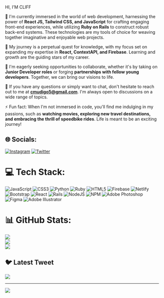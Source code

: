 HI, I'M CLIFF

🔭 I'm currently immersed in the world of web development, harnessing the power of <b>React JS, Tailwind CSS, and JavaScript</b> for crafting engaging front-end experiences, while utilizing <b>Ruby on Rails</b> to construct robust back-end systems. These technologies are my tools of choice for weaving together imaginative and enjoyable web projects.

🌱 My journey is a perpetual quest for knowledge, with my focus set on expanding my expertise in <b>React, ContextAPI, and Firebase</b>. Learning and growth are the guiding stars of my career.

👯 I'm eagerly seeking opportunities to collaborate, whether it's by taking on <b>Junior Developer roles</b> or forging <b>partnerships with fellow young developers</b>. Together, we can bring our visions to life.

💬 If you have any questions or simply want to chat, don't hesitate to reach out to me at <b>cmudigo5@gmail.com</b>. I'm always open to discussions on a wide range of topics.

⚡ Fun fact: When I'm not immersed in code, you'll find me indulging in my passions, such as <b>watching movies, exploring new travel destinations, and embracing the thrill of speedbike rides</b>. Life is meant to be an exciting journey!



## 🌐 Socials:
[![Instagram](https://img.shields.io/badge/Instagram-%23E4405F.svg?logo=Instagram&logoColor=white)](https://instagram.com/https://www.instagram.com/) [![Twitter](https://img.shields.io/badge/Twitter-%231DA1F2.svg?logo=Twitter&logoColor=white)](https://twitter.com/https://twitter.com/home?lang=en) 

# 💻 Tech Stack:
![JavaScript](https://img.shields.io/badge/javascript-%23323330.svg?style=for-the-badge&logo=javascript&logoColor=%23F7DF1E) ![CSS3](https://img.shields.io/badge/css3-%231572B6.svg?style=for-the-badge&logo=css3&logoColor=white) ![Python](https://img.shields.io/badge/python-3670A0?style=for-the-badge&logo=python&logoColor=ffdd54) ![Ruby](https://img.shields.io/badge/ruby-%23CC342D.svg?style=for-the-badge&logo=ruby&logoColor=white) ![HTML5](https://img.shields.io/badge/html5-%23E34F26.svg?style=for-the-badge&logo=html5&logoColor=white) ![Firebase](https://img.shields.io/badge/firebase-%23039BE5.svg?style=for-the-badge&logo=firebase) ![Netlify](https://img.shields.io/badge/netlify-%23000000.svg?style=for-the-badge&logo=netlify&logoColor=#00C7B7) ![Bootstrap](https://img.shields.io/badge/bootstrap-%23563D7C.svg?style=for-the-badge&logo=bootstrap&logoColor=white) ![React](https://img.shields.io/badge/react-%2320232a.svg?style=for-the-badge&logo=react&logoColor=%2361DAFB) ![Rails](https://img.shields.io/badge/rails-%23CC0000.svg?style=for-the-badge&logo=ruby-on-rails&logoColor=white) ![NodeJS](https://img.shields.io/badge/node.js-6DA55F?style=for-the-badge&logo=node.js&logoColor=white) ![NPM](https://img.shields.io/badge/NPM-%23000000.svg?style=for-the-badge&logo=npm&logoColor=white) ![Adobe Photoshop](https://img.shields.io/badge/adobephotoshop-%2331A8FF.svg?style=for-the-badge&logo=adobephotoshop&logoColor=white) 	![Figma](https://img.shields.io/badge/figma-%23F24E1E.svg?style=for-the-badge&logo=figma&logoColor=white) ![Adobe Illustrator](https://img.shields.io/badge/adobeillustrator-%23FF9A00.svg?style=for-the-badge&logo=adobeillustrator&logoColor=white)
# 📊 GitHub Stats:
![](https://github-readme-stats.vercel.app/api?username=CLIFF-MUDIGO&theme=dark&hide_border=false&include_all_commits=true&count_private=true)<br/>
![](https://github-readme-streak-stats.herokuapp.com/?user=CLIFF-MUDIGO&theme=dark&hide_border=false)<br/>
![](https://github-readme-stats.vercel.app/api/top-langs/?username=CLIFF-MUDIGO&theme=dark&hide_border=false&include_all_commits=true&count_private=true&layout=compact)

## 🐦 Latest Tweet
[![](https://gtce.itsvg.in/api?username=https://twitter.com/home?lang=en)](https://github.com/VishwaGauravIn/github-twitter-card-embed)

---
[![](https://visitcount.itsvg.in/api?id=CLIFF-MUDIGO&icon=0&color=10)](https://visitcount.itsvg.in)

<!-- Proudly created with GPRM ( https://gprm.itsvg.in ) -->
